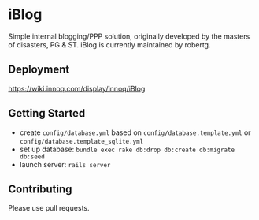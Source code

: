 # iBlog

Simple internal blogging/PPP solution, originally developed by the masters of disasters, PG & ST. 
iBlog is currently maintained by robertg.

## Deployment

https://wiki.innoq.com/display/innoq/iBlog

## Getting Started

* create `config/database.yml` based on `config/database.template.yml` or
  `config/database.template_sqlite.yml`
* set up database: `bundle exec rake db:drop db:create db:migrate db:seed`
* launch server: `rails server`

## Contributing

Please use pull requests.
